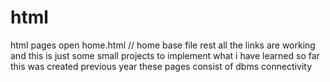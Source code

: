 # html
html pages 
open home.html     // home base file 
rest all the links are working and this is just some small projects to implement what i have learned so far this was created previous year 
these pages consist of dbms connectivity
